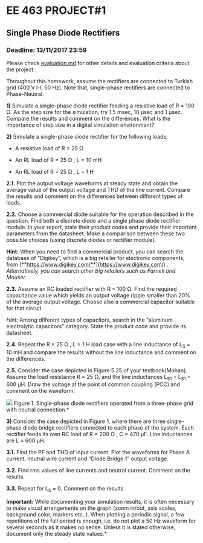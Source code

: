 # EE 463 PROJECT#1

## Single Phase Diode Rectifiers

### Deadline: 13/11/2017 23:59


Please check [evaluation.md](evaluation.md) for other details and evaluation criteria about the project.

Throughout this homework, assume the rectifiers are connected to Turkish grid (400 V l-l, 50 Hz). Note that, single-phase rectifiers are connected to Phase-Neutral.

**1)** Simulate a single-phase diode rectifier feeding a resistive load
of R = 100 Ω. As the step size for the simulation, try 1.5 msec, 10 µsec
and 1 µsec. Compare the results and comment on the differences. What is
the importance of step size in a digital simulation environment?

**2)** Simulate a single-phase diode rectifier for the following loads;

- A resistive load of R = 25 Ω

- An RL load of R = 25 Ω , L = 10 mH

- An RL load of R = 25 Ω , L = 1 H

**2.1.** Plot the output voltage waveforms at steady state and obtain
the average value of the output voltage and THD of the line current.
Compare the results and comment on the differences between different types of loads.

**2.2.** Choose a commercial diode suitable for the operation described
in the question. Find both a discrete diode and a single phase diode
rectifier module. In your report, state their product codes and provide their important parameters from the datasheet. Make a comparison between these two possible choices (using discrete diodes or rectifier module).

**Hint:** When you need to find a commercial product, you can search the database of “Digikey”, which is a big retailer for electronic components, from [**https://www.digikey.com/**](https://www.digikey.com/) *. Alternatively, you can search other big retailers such as Farnell and Mouser.*

**2.3.** Assume an RC loaded rectifier with R = 100 Ω. Find the required
capacitance value which yields an output voltage ripple smaller than 20%
of the average output voltage. Choose also a commercial capacitor
suitable for that circuit. 

*Hint:* Among different types of capacitors,
search in the “aluminum electrolytic capacitors” category. State the
product code and provide its datasheet.

**2.4.** Repeat the R = 25 Ω , L = 1 H load case with a line inductance of
L<sub>S</sub> = 10 mH and compare the results without the line inductance and comment on the differences.

**2.5.** Consider the case depicted in Figure 5.25 of your textbook(Mohan).
Assume the load resistance R = 25 Ω, and the line inductances
L<sub>S1</sub> = L<sub>S1</sub> = 600 µH. Draw the voltage at the point
of common coupling (PCC) and comment on the waveform.


![](project1_fig.png)
Figure 1. Single-phase diode rectifiers operated from a three-phase
grid with neutral connection.*

**3)** Consider the case depicted in Figure 1, where there are three
single-phase diode bridge rectifiers connected to each phase of the system. Each rectifier feeds its own RC load of R = 200 Ω , C = 470 µF. Line inductances are L = 600 µH.

**3.1.** Find the PF and THD of input current. Plot the waveforms for
Phase A current, neutral wire current and “Diode Bridge 1” output
voltage.

**3.2.** Find rms values of line currents and neutral current. Comment on
the results.

**3.3.** Repeat for L<sub>S</sub> = 0. Comment on the results.

**Important:** While documenting your simulation results, it is often
necessary to make visual arrangements on the graph (zoom in/out, axis
scales, background color, markers etc..). When plotting a periodic
signal, a few repetitions of the full period is enough, i.e. do not plot
a 50 Hz waveform for several seconds as it makes no sense. Unless it is
stated otherwise, document only the steady state values.*
